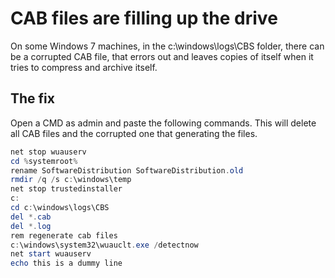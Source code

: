 # CAB files are filling up the drive

On some Windows 7 machines, in the c:\windows\logs\CBS folder, there can be a corrupted CAB file, that errors out and leaves copies of itself when it tries to compress and archive itself.

## The fix

Open a CMD as admin and paste the following commands. This will delete all CAB files and the corrupted one that generating the files.

``` powershell
net stop wuauserv
cd %systemroot%
rename SoftwareDistribution SoftwareDistribution.old
rmdir /q /s c:\windows\temp
net stop trustedinstaller
c:
cd c:\windows\logs\CBS
del *.cab
del *.log
rem regenerate cab files
c:\windows\system32\wuauclt.exe /detectnow
net start wuauserv
echo this is a dummy line
```
